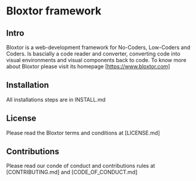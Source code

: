 # Bloxtor framework

## Intro

Bloxtor is a web-development framework for No-Coders, Low-Coders and Coders. Is bascially a code reader and converter, converting code into visual environments and visual components back to code.
To know more about Bloxtor please visit its homepage [https://www.bloxtor.com]

## Installation

All installations steps are in INSTALL.md

## License

Please read the Bloxtor terms and conditions at [LICENSE.md]

## Contributions

Please read our conde of conduct and contributions rules at [CONTRIBUTING.md] and [CODE_OF_CONDUCT.md]


